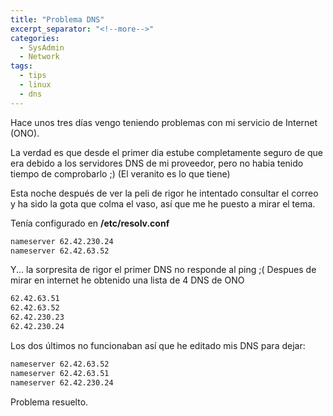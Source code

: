 ```yaml
---
title: "Problema DNS"
excerpt_separator: "<!--more-->"
categories:
  - SysAdmin
  - Network
tags:
  - tips
  - linux
  - dns
---
```

Hace unos tres días vengo teniendo problemas con mi servicio de Internet (ONO).

La verdad es que desde el primer dia estube completamente seguro de que era debido a los servidores DNS de mi proveedor, pero no habia tenido tiempo de comprobarlo ;) (El veranito es lo que tiene)
<!--more-->

Esta noche después de ver la peli de rigor he intentado consultar el correo y ha sido la gota que colma el vaso, así que me he puesto a mirar el tema.

Tenía configurado en **/etc/resolv.conf**

```bash
nameserver 62.42.230.24
nameserver 62.42.63.52
```

Y... la sorpresita de rigor el primer DNS no responde al ping ;(
Despues de mirar en internet he obtenido una lista de 4 DNS de ONO

```bash
62.42.63.51
62.42.63.52
62.42.230.23
62.42.230.24
```

Los dos últimos no funcionaban así que he editado mis DNS para dejar:

```bash
nameserver 62.42.63.52
nameserver 62.42.63.51
nameserver 62.42.230.24
```

Problema resuelto.
